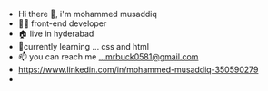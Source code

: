 -  Hi there 👋, i'm mohammed musaddiq 
-  👨‍💻 front-end developer
- 🏠 live in hyderabad 
-  🧠currently learning ... css and html
- 📫 you can reach me ...mrbuck0581@gmail.com
-  https://www.linkedin.com/in/mohammed-musaddiq-350590279  
-  

<!---
musaddiq-developer/musaddiq-developer is a ✨ special ✨ repository because its `README.md` (this file) appears on your GitHub profile.
You can click the Preview link to take a look at your changes.
--->
